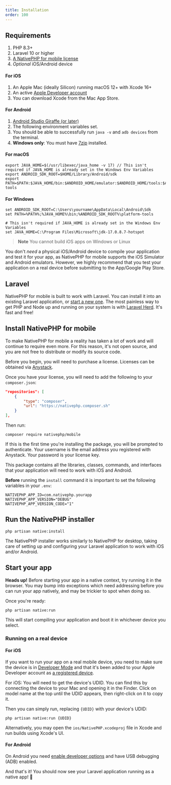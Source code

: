 ```yaml
---
title: Installation
order: 100
---
```


## Requirements

1. PHP 8.3+
2. Laravel 10 or higher
3. [A NativePHP for mobile license](https://checkout.anystack.sh/nativephp-ios)
6. _Optional_ iOS/Android device

#### For iOS
1. An Apple Mac (ideally Silicon) running macOS 12+ with Xcode 16+ 
2. An active [Apple Developer account](https://developer.apple.com/)
3. You can download Xcode from the Mac App Store.

#### For Android
1. [Android Studio Giraffe (or later)](https://developer.android.com/studio)
2. The following environment variables set.
3. You should be able to successfully run `java -v` and `adb devices` from the terminal.
4. **Windows only**: You must have [7zip](https://www.7-zip.org/) installed.

#### For macOS
```shell
export JAVA_HOME=$(/usr/libexec/java_home -v 17) // This isn't required if JAVA_HOME is already set in the Windows Env Variables
export ANDROID_SDK_ROOT=$HOME/Library/Android/sdk
export PATH=$PATH:$JAVA_HOME/bin:$ANDROID_HOME/emulator:$ANDROID_HOME/tools:$ANDROID_HOME/tools/bin:$ANDROID_HOME/platform-tools
```

#### For Windows
```shell
set ANDROID_SDK_ROOT=C:\Users\yourname\AppData\Local\Android\Sdk
set PATH=%PATH%;%JAVA_HOME%\bin;%ANDROID_SDK_ROOT%\platform-tools

# This isn't required if JAVA_HOME is already set in the Windows Env Variables
set JAVA_HOME=C:\Program Files\Microsoft\jdk-17.0.8.7-hotspot
```

> **Note** You cannot build iOS apps on Windows or Linux

You don't _need_ a physical iOS/Android device to compile your application and test it for your app, as NativePHP for mobile supports
the iOS Simulator and Android emulators. However, we highly recommend that you test your application on a real device before submitting to the
App/Google Play Store.

## Laravel

NativePHP for mobile is built to work with Laravel. You can install it into an existing Laravel application, or
[start a new one](https://laravel.com/docs/installation). The most painless way to get PHP and Node up and running on your system is with
[Laravel Herd](https://herd.laravel.com). It's fast and free!


## Install NativePHP for mobile

To make NativePHP for mobile a reality has taken a lot of work and will continue to require even more. For this reason,
it's not open source, and you are not free to distribute or modify its source code.

Before you begin, you will need to purchase a license.
Licenses can be obtained via [Anystack](https://checkout.anystack.sh/nativephp).

Once you have your license, you will need to add the following to your `composer.json`:

```json
"repositories": [
    {
        "type": "composer",
        "url": "https://nativephp.composer.sh"
    }
],
```

Then run:
```shell
composer require nativephp/mobile
```

If this is the first time you're installing the package, you will be prompted to authenticate. Your username is the email address you registered with Anystack. Your password is your license key.

This package contains all the libraries, classes, commands, and interfaces that your application will need to work with
iOS and Android.

**Before** running the `install` command it is important to set the following variables in your `.env`:

```shell
NATIVEPHP_APP_ID=com.nativephp.yourapp
NATIVEPHP_APP_VERSION="DEBUG"
NATIVEPHP_APP_VERSION_CODE="1"
```

## Run the NativePHP installer

```shell
php artisan native:install
```

The NativePHP installer works similarly to NativePHP for desktop, taking care of setting up and configuring your Laravel
application to work with iOS and/or Android.

## Start your app

**Heads up!** Before starting your app in a native context, try running it in the browser. You may bump into exceptions
which need addressing before you can run your app natively, and may be trickier to spot when doing so.

Once you're ready:

```shell
php artisan native:run
```

This will start compiling your application and boot it in whichever device you select.

### Running on a real device

#### For iOS
If you want to run your app on a real mobile device, you need to make sure the device is in
[Developer Mode](https://developer.apple.com/documentation/xcode/enabling-developer-mode-on-a-device) and that it's been added to your Apple Developer account as [a registered device](https://developer.apple.com/account/resources/devices/list).

For iOS: You will need to get the device's UDID. You can find this by connecting the device to your Mac and opening it in the
Finder. Click on model name at the top until the UDID appears, then right-click on it to copy it.

Then you can simply run, replacing `{UDID}` with your device's UDID:

```shell
php artisan native:run {UDID}
```

Alternatively, you may open the `ios/NativePHP.xcodeproj` file in Xcode and run builds using Xcode's UI.

#### For Android
On Android you need [enable developer options](https://developer.android.com/studio/debug/dev-options#enable) and have USB debugging (ADB) enabled.

And that's it! You should now see your Laravel application running as a native app! 🎉
